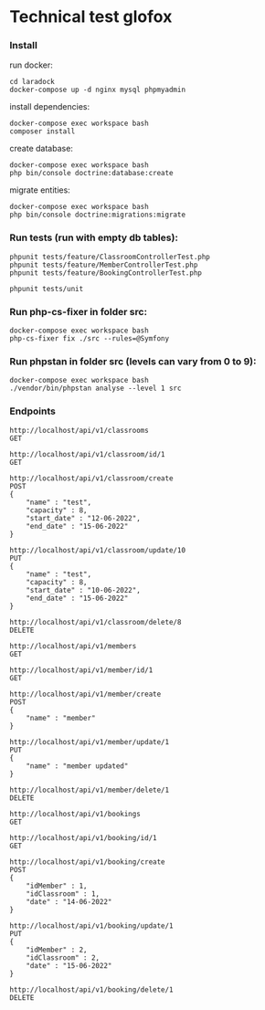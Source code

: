 # Technical test glofox
### Install

run docker:
```
cd laradock
docker-compose up -d nginx mysql phpmyadmin
```

install dependencies:
```
docker-compose exec workspace bash
composer install
```

create database:
```
docker-compose exec workspace bash
php bin/console doctrine:database:create
```

migrate entities:
```
docker-compose exec workspace bash
php bin/console doctrine:migrations:migrate
```


### Run tests (run with empty db tables):
```
phpunit tests/feature/ClassroomControllerTest.php
phpunit tests/feature/MemberControllerTest.php
phpunit tests/feature/BookingControllerTest.php

phpunit tests/unit
```


### Run php-cs-fixer in folder src:
```
docker-compose exec workspace bash
php-cs-fixer fix ./src --rules=@Symfony
```


### Run phpstan in folder src (levels can vary from 0 to 9):
```
docker-compose exec workspace bash
./vendor/bin/phpstan analyse --level 1 src
```


### Endpoints
```
http://localhost/api/v1/classrooms
GET
```

```
http://localhost/api/v1/classroom/id/1
GET
```

```
http://localhost/api/v1/classroom/create
POST
{
    "name" : "test",
    "capacity" : 8,
    "start_date" : "12-06-2022",
    "end_date" : "15-06-2022"
}
```

```
http://localhost/api/v1/classroom/update/10
PUT
{
    "name" : "test",
    "capacity" : 8,
    "start_date" : "10-06-2022",
    "end_date" : "15-06-2022"
}
```

```
http://localhost/api/v1/classroom/delete/8
DELETE
```

```
http://localhost/api/v1/members
GET
```

```
http://localhost/api/v1/member/id/1
GET
```

```
http://localhost/api/v1/member/create
POST
{
    "name" : "member"
}
```

```
http://localhost/api/v1/member/update/1
PUT
{
    "name" : "member updated"
}
```

```
http://localhost/api/v1/member/delete/1
DELETE
```

```
http://localhost/api/v1/bookings
GET
```

```
http://localhost/api/v1/booking/id/1
GET
```

```
http://localhost/api/v1/booking/create
POST
{
    "idMember" : 1,
    "idClassroom" : 1,
    "date" : "14-06-2022"
}
```

```
http://localhost/api/v1/booking/update/1
PUT
{
    "idMember" : 2,
    "idClassroom" : 2,
    "date" : "15-06-2022"
}
```

```
http://localhost/api/v1/booking/delete/1
DELETE
```